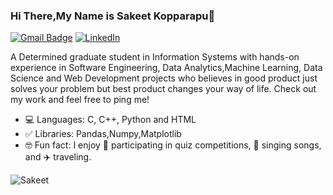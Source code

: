 ### Hi There,My Name is Sakeet Kopparapu👋

[![Gmail Badge](https://img.shields.io/badge/-sakeetkopparapu@gmail.com-c14438?style=flat-square&logo=Gmail&logoColor=white&link=mailto:sakeetkopparapu@gmail.com)](mailto:sakeetkopparapu@gmail.com)
[![LinkedIn](https://img.shields.io/badge/LinkedIn-0077B5?style=flat&logo=linkedin&logoColor=white)](https://www.linkedin.com/in/kopparapu-sakeet/)

A Determined graduate student in Information Systems with hands-on experience in Software Engineering, Data Analytics,Machine Learning, Data Science and Web Development projects who believes in good product just solves your problem but best product changes your way of life. Check out my work and feel free to ping me!
 
- 💻 Languages: C, C++, Python and HTML
- ✅ Libraries: Pandas,Numpy,Matplotlib
- 🤓 Fun fact: I enjoy 🧠 participating in quiz competitions, 🎤 singing songs, and ✈️ traveling.

<p align="left"><img src="https://github-readme-stats.vercel.app/api?username=Sakeet&show_icons=true" alt="Sakeet" /></p>



 


